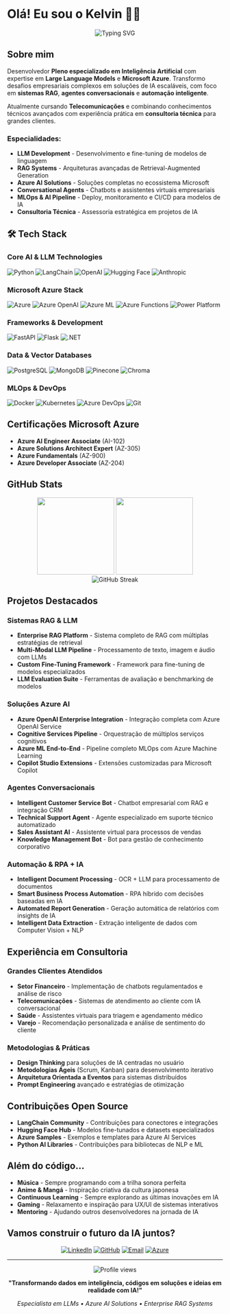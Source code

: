 # Olá! Eu sou o Kelvin 👋🏻

<div align="center">
  <img src="https://readme-typing-svg.herokuapp.com?font=Fira+Code&pause=1000&color=00D9FF&width=600&lines=Senior+AI+%26+LLM+Developer;Python+%7C+Azure+%7C+LangChain+%7C+RAG+Systems;Microsoft+Stack+Specialist;Transformando+neg%C3%B3cios+com+IA!" alt="Typing SVG" />
</div>

## Sobre mim

Desenvolvedor **Pleno especializado em Inteligência Artificial** com expertise em **Large Language Models** e **Microsoft Azure**. Transformo desafios empresariais complexos em soluções de IA escaláveis, com foco em **sistemas RAG**, **agentes conversacionais** e **automação inteligente**.

Atualmente cursando **Telecomunicações** e combinando conhecimentos técnicos avançados com experiência prática em **consultoria técnica** para grandes clientes.

### Especialidades:
- **LLM Development** - Desenvolvimento e fine-tuning de modelos de linguagem
- **RAG Systems** - Arquiteturas avançadas de Retrieval-Augmented Generation
- **Azure AI Solutions** - Soluções completas no ecossistema Microsoft
- **Conversational Agents** - Chatbots e assistentes virtuais empresariais
- **MLOps & AI Pipeline** - Deploy, monitoramento e CI/CD para modelos de IA
- **Consultoria Técnica** - Assessoria estratégica em projetos de IA

## 🛠️ Tech Stack

### Core AI & LLM Technologies
![Python](https://img.shields.io/badge/Python-3776AB?style=for-the-badge&logo=python&logoColor=white)
![LangChain](https://img.shields.io/badge/🦜🔗%20LangChain-121212?style=for-the-badge)
![OpenAI](https://img.shields.io/badge/OpenAI-412991?style=for-the-badge&logo=openai&logoColor=white)
![Hugging Face](https://img.shields.io/badge/🤗%20Hugging%20Face-FFD21E?style=for-the-badge)
![Anthropic](https://img.shields.io/badge/Claude-CC785C?style=for-the-badge&logo=anthropic&logoColor=white)

### Microsoft Azure Stack
![Azure](https://img.shields.io/badge/Microsoft_Azure-0089D0?style=for-the-badge&logo=microsoft-azure&logoColor=white)
![Azure OpenAI](https://img.shields.io/badge/Azure%20OpenAI-0078D4?style=for-the-badge&logo=microsoft-azure&logoColor=white)
![Azure ML](https://img.shields.io/badge/Azure%20ML-0078D4?style=for-the-badge&logo=microsoft-azure&logoColor=white)
![Azure Functions](https://img.shields.io/badge/Azure%20Functions-0062AD?style=for-the-badge&logo=azure-functions&logoColor=white)
![Power Platform](https://img.shields.io/badge/Power%20Platform-742774?style=for-the-badge&logo=microsoft&logoColor=white)

### Frameworks & Development
![FastAPI](https://img.shields.io/badge/FastAPI-009688?style=for-the-badge&logo=fastapi&logoColor=white)
![Flask](https://img.shields.io/badge/Flask-000000?style=for-the-badge&logo=flask&logoColor=white)
![.NET](https://img.shields.io/badge/.NET-512BD4?style=for-the-badge&logo=dotnet&logoColor=white)

### Data & Vector Databases
![PostgreSQL](https://img.shields.io/badge/PostgreSQL-336791?style=for-the-badge&logo=postgresql&logoColor=white)
![MongoDB](https://img.shields.io/badge/MongoDB-47A248?style=for-the-badge&logo=mongodb&logoColor=white)
![Pinecone](https://img.shields.io/badge/Pinecone-000000?style=for-the-badge&logo=pinecone&logoColor=white)
![Chroma](https://img.shields.io/badge/ChromaDB-FF6B35?style=for-the-badge&logoColor=white)

### MLOps & DevOps
![Docker](https://img.shields.io/badge/Docker-2496ED?style=for-the-badge&logo=docker&logoColor=white)
![Kubernetes](https://img.shields.io/badge/Kubernetes-326CE5?style=for-the-badge&logo=kubernetes&logoColor=white)
![Azure DevOps](https://img.shields.io/badge/Azure%20DevOps-0078D7?style=for-the-badge&logo=azure-devops&logoColor=white)
![Git](https://img.shields.io/badge/Git-F05032?style=for-the-badge&logo=git&logoColor=white)

## Certificações Microsoft Azure

- **Azure AI Engineer Associate** (AI-102)
- **Azure Solutions Architect Expert** (AZ-305)
- **Azure Fundamentals** (AZ-900)
- **Azure Developer Associate** (AZ-204)

## GitHub Stats

<div align="center">
  <img height="180em" src="https://github-readme-stats.vercel.app/api?username=kelvincrdz&show_icons=true&theme=tokyonight&include_all_commits=true&count_private=true"/>
  <img height="180em" src="https://github-readme-stats.vercel.app/api/top-langs/?username=kelvincrdz&layout=compact&langs_count=7&theme=tokyonight"/>
</div>

<div align="center">
  <img src="https://github-readme-streak-stats.herokuapp.com/?user=kelvincrdz&theme=tokyonight" alt="GitHub Streak"/>
</div>

## Projetos Destacados

### Sistemas RAG & LLM
- **Enterprise RAG Platform** - Sistema completo de RAG com múltiplas estratégias de retrieval
- **Multi-Modal LLM Pipeline** - Processamento de texto, imagem e áudio com LLMs
- **Custom Fine-Tuning Framework** - Framework para fine-tuning de modelos especializados
- **LLM Evaluation Suite** - Ferramentas de avaliação e benchmarking de modelos

### Soluções Azure AI
- **Azure OpenAI Enterprise Integration** - Integração completa com Azure OpenAI Service
- **Cognitive Services Pipeline** - Orquestração de múltiplos serviços cognitivos
- **Azure ML End-to-End** - Pipeline completo MLOps com Azure Machine Learning
- **Copilot Studio Extensions** - Extensões customizadas para Microsoft Copilot

### Agentes Conversacionais
- **Intelligent Customer Service Bot** - Chatbot empresarial com RAG e integração CRM
- **Technical Support Agent** - Agente especializado em suporte técnico automatizado
- **Sales Assistant AI** - Assistente virtual para processos de vendas
- **Knowledge Management Bot** - Bot para gestão de conhecimento corporativo

### Automação & RPA + IA
- **Intelligent Document Processing** - OCR + LLM para processamento de documentos
- **Smart Business Process Automation** - RPA híbrido com decisões baseadas em IA
- **Automated Report Generation** - Geração automática de relatórios com insights de IA
- **Intelligent Data Extraction** - Extração inteligente de dados com Computer Vision + NLP

## Experiência em Consultoria

### Grandes Clientes Atendidos
- **Setor Financeiro** - Implementação de chatbots regulamentados e análise de risco
- **Telecomunicações** - Sistemas de atendimento ao cliente com IA conversacional
- **Saúde** - Assistentes virtuais para triagem e agendamento médico
- **Varejo** - Recomendação personalizada e análise de sentimento do cliente

### Metodologias & Práticas
- **Design Thinking** para soluções de IA centradas no usuário
- **Metodologias Ágeis** (Scrum, Kanban) para desenvolvimento iterativo
- **Arquitetura Orientada a Eventos** para sistemas distribuídos
- **Prompt Engineering** avançado e estratégias de otimização

## Contribuições Open Source

- **LangChain Community** - Contribuições para conectores e integrações
- **Hugging Face Hub** - Modelos fine-tunados e datasets especializados
- **Azure Samples** - Exemplos e templates para Azure AI Services
- **Python AI Libraries** - Contribuições para bibliotecas de NLP e ML

## Além do código...

- **Música** - Sempre programando com a trilha sonora perfeita
- **Anime & Mangá** - Inspiração criativa da cultura japonesa
- **Continuous Learning** - Sempre explorando as últimas inovações em IA
- **Gaming** - Relaxamento e inspiração para UX/UI de sistemas interativos
- **Mentoring** - Ajudando outros desenvolvedores na jornada de IA

## Vamos construir o futuro da IA juntos?

<div align="center">
  
[![LinkedIn](https://img.shields.io/badge/LinkedIn-0077B5?style=for-the-badge&logo=linkedin&logoColor=white)](https://www.linkedin.com/in/kelvin-crdz/)
[![GitHub](https://img.shields.io/badge/GitHub-100000?style=for-the-badge&logo=github&logoColor=white)](https://github.com/kelvincrdz)
[![Email](https://img.shields.io/badge/Email-D14836?style=for-the-badge&logo=gmail&logoColor=white)](mailto:seu-email@gmail.com)
[![Azure](https://img.shields.io/badge/Azure%20Profile-0078D4?style=for-the-badge&logo=microsoft-azure&logoColor=white)](#)

</div>

---

<div align="center">
  <img src="https://komarev.com/ghpvc/?username=kelvincrdz&color=00d9ff&style=flat-square&label=Profile+Views" alt="Profile views"/>
</div>

<div align="center">
  
**"Transformando dados em inteligência, códigos em soluções e ideias em realidade com IA!"** 

*Especialista em LLMs • Azure AI Solutions • Enterprise RAG Systems*

</div>
